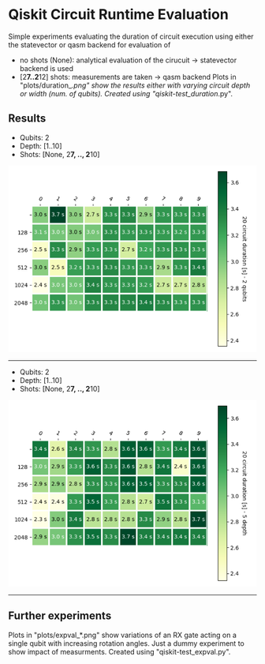 # Qiskit Circuit Runtime Evaluation

Simple experiments evaluating the duration of circuit execution using either the statevector or qasm backend for evaluation of
- no shots (None): analytical evaluation of the cirucuit -> statevector backend is used
- [2**7..2**12] shots: measurements are taken -> qasm backend
Plots in "plots/duration_*.png" show the results either with varying circuit depth or width (num. of qubits).
Created using "qiskit-test_duration*.py".

## Results

- Qubits: 2
- Depth: [1..10]
- Shots: [None, 2**7, .., 2**10]

![](plots/duration_depth_2_10.png)

---

- Qubits: 2
- Depth: [1..10]
- Shots: [None, 2**7, .., 2**10]

![](plots/duration_qubits_10_5.png)

---

## Further experiments

Plots in "plots/expval_*.png" show variations of an RX gate acting on a single qubit with increasing rotation angles.
Just a dummy experiment to show impact of measurments.
Created using "qiskit-test_expval.py".
